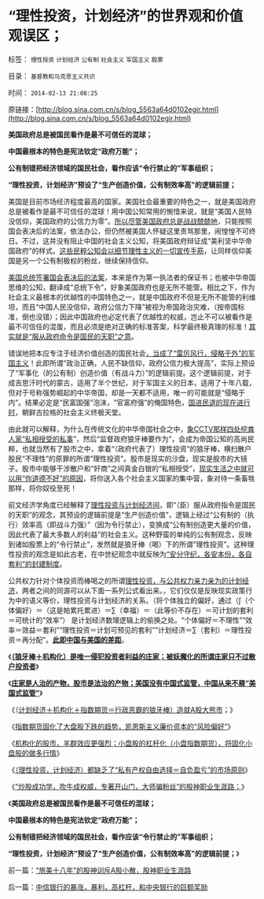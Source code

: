 # “理性投资，计划经济”的世界观和价值观误区；

标签： `理性投资` `计划经济` `公有制` `社会主义` `军国主义` `股票` 

目录： `基督教和马克思主义共识`

时间： `2014-02-13 21:08:25`

原链接：[http://blog.sina.com.cn/s/blog_5563a64d0102egir.html](http://blog.sina.com.cn/s/blog_5563a64d0102egir.html)

**美国政府总是被国民看作是最不可信任的混球；**

**中国最根本的特色是宪法钦定“政府万能”；**

**公有制错把经济领域的国民社会，看作应该“令行禁止的”军事组织；**

**“理性投资，计划经济”预设了“生产创造价值，公有制效率高”的逻辑前提；**

美国是目前市场经济程度最高的国家。美国社会最重要的特色之一，就是美国政府总是被看作是最不可信任的混球！用中国公知常用的惋惜来说，就是“美国人民特没信仰，美国政府的公信力为零”。[所以尽管美国政府总是战战兢兢地](../../../2012/6/26/美国政府的政治地位，比中国政府低得多！.md)，只能按照国会表决后的法案，依法办公，但仍然被美国人怀疑这里责骂那里，闹惶惶不可终日。不过，这并没有阻止中国的社会主义公知，将美国政府辩证成“美利坚中华帝国政府”的样式。[这些民粹公知会以细节理性主义的一切宣传手筋](../../../2012/8/23/指责CCTV不真实，是不公正的；.md)，让同样信仰美国是另一个公有制极权的粉丝，继续保持信仰。

[美国总统签署国会表决后的法案](http://blog.sina.com.cn/u/5563a64d0102eef2)，本来是作为第一执法者的保证书；也被中华帝国思维的公知，翻译成“总统下令”，好象美国政府也是无所不能管。相比之下，作为社会主义最根本的优越性的中国特色之一，就是中国政府不但是无所不能管的利维坦，而且“中国人民没信仰，政府公信力下降”被视为帝国政治灾难，（按帝国标准，倒也没错）；因此中国政府也必定代表了优越性的权威，岂止不可以被看作是最不可信任的混蛋，而且必须是绝对正确的标准答案，科学最终极真理的标准！[其实就是“服从政府命令是国民的天职”之意](../../../2011/9/2/社会秩序（Order）即“等级阶层”“命令”和《自然法》的变迁.md)。



错误地把本应专注于经济价值创造的国民社会[，当成了“雷厉风行，侵略于外”的军国主义](../../../2013/2/20/帝国政治的基本形态是法家暴政，商鞅的前辈晋文公.md)！此即所谓“政治正确，人民不缺信仰，政府公信力极大提高”，实际上预设了“军事化（的公有制）创造价值（有战斗力）”的逻辑前提。这个逻辑前提，对于成吉思汗时代的蒙古，适用了半个世纪，对于军国主义的日本，适用了十年八载，但对于号称强势崛起的中华帝国，却是一天都不适用，唯一的可能就是“侵略于内”。结果必定是“民富国强”泡沫，“官富府强”的俺国特色，[国进民退的现在进行时](../../../2009/7/15/特权卫士高尚道德情操背后的小小自私.md)，朝鲜古拉格的社会主义终极天堂。

由此就可以解释，为什么在传统文化的中华帝国社会之中，[象CCTV那样四处挖粪人家“私相授受的私事](../../../2012/8/23/细节理性主义的自导自演.md)”，然后“监督政府狼牙棒要作为”，会成为帝国公知的高尚民粹，也就当然有了股市之中，拿着“（政府代表了）理性投资”的狼牙棒，横扫散户股民“不理性”的原罪的所谓“理性投资”。股市是现实的沙盘，现实是股市的大镜子。股市中能够干涉散户和“奸商”之间真金白银的“私相授受”，[现实生活之中就可以用“你道德不好”的原因](../../../2012/4/20/没有受害人的“正义”的受害人.md)，将你送入各个社会主义国家的集中营，象对待一条畜牲那样，将你奴役至死！

前文经济学角度已经解释了[理性投资与计划经济间](http://blog.sina.com.cn/s/blog_5563a64d0102eggo.html)，即“（臣）服从政府指令是国民的天职”的观念，其预设的逻辑前提是“生产创造价值”，逻辑上经过“公有制的（执行）效率高（即战斗力强）”（因为令行禁止），变换成“公有制创造更大量的价值，因此代表了最大多数人的利益”的社会主义。这种野蛮的单纯的公有制观念，反映到诸如股票上的“令行禁止”，发然就是狼牙棒（喝）下的所谓“理性投资”。这种理性投资的观念是如此古老，在中世纪观念中就反映为[“安分守纪，各安本份，各自套利”的封建制度](../../../2013/6/9/被马克思主义误导封建Feudalism和赵冈教授.md)。

公共权力针对个体投资而棒喝之的所谓[理性投资，与公共权力亲力亲为的计划经济](../../../2014/1/28/（理性设资＝∑（套利）&gt;0），不可能存在于市场经济.md)，两者之间的同源可以从下面一系列公式看出来。，它们仅仅是反映现实政策行为中的语义等价，理性投资与计划经济的关系。（将个体独立的偏好，通过（∫（个体偏好）＝（这是帕累托累进）＝∑（幸福）＝（此等价不存在）＝可计划的套利＝可统计的“效率”）
是计划经济数理逻辑上的偷换之处。“个体偏好＝不理性”“效率＝效益＝套利”“理性投资＝计划可预见的套利”“计划经济＝∑（套利）＝理性投资＝再分配”。[**此即中国与美国的差距**](../../../2014/1/27/理性投资的两种语义：政治正确和中世纪的道德经济学.md)。

《[**（狼牙棒＋机构化）是唯一侵犯投资者利益的庄家；被妖魔化的所谓庄家只不过散户投资者**](../../../2013/7/4/神奇国度的股市的庄家的真相.md)》

《[**庄家是人治的产物，股市是法治的产物；美国没有中国式监管，中国从来不屑“美国式监管”**](../../../2013/7/8/庄家是人治的产物，股市是法治的产物.md)》

《（[计划经济＋机构化＋指数期货＝行政恶霸的狼牙棒）造就A股大熊市](../../../2013/7/9/接近真相的徐小明先生仍存的误区.md)；》

《[指数期货固化了大盘股下跌的趋势，凯恩斯主义廉价资本的“风险偏好”](../../../2013/7/24/凯恩斯主义的大牛市和大萧条，大混蛋和大笨蛋.md)》

《[机构化的股市，羊群效应更强烈；小盘股的杠杆化（小盘指数期货），将固化小盘股的做多行情](../../../2013/7/25/机构市强烈的羊群效应和小盘股融券及杠杆化的后果.md)》

《[（理性投资，计划经济）都缺乏了“私有产权自由选择＝自负盈亏”的市场原则](http://blog.sina.com.cn/s/blog_5563a64d0102eghs.html)》

《[“炒股成功学，吹牛成权威，专著开山门，大师骗粉丝”的股神职业生涯路；](http://blog.sina.com.cn/s/blog_5563a64d0102egiq.html)》

《**美国政府总是被国民看作是最不可信任的混球；**

**中国最根本的特色是宪法钦定“政府万能”；**

**公有制错把经济领域的国民社会，看作应该“令行禁止的”军事组织；**

**“理性投资，计划经济”预设了“生产创造价值，公有制效率高”的逻辑前提；**》





前一篇：[“旅美十八年&quot;的股神训斥A股小散，股神职业生涯路](../../../2014/2/13/“旅美十八年&quot;的股神训斥A股小散，股神职业生涯路.md)

后一篇：[中信银行的暴涨，暴利，高杠杆，和中央银行的巨额奖励](http://blog.sina.com.cn/s/blog_5563a64d0102egis.html)